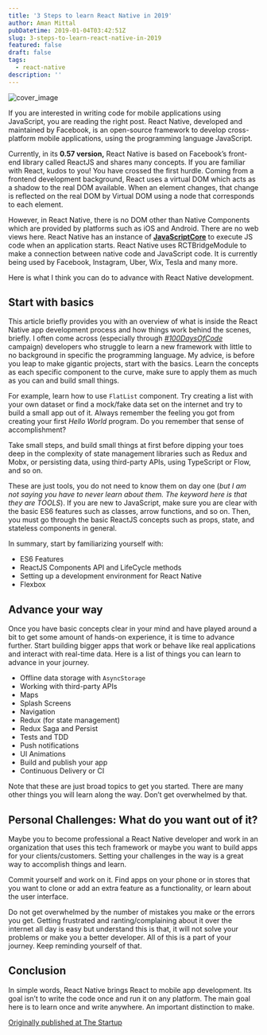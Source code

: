 ```yaml
---
title: '3 Steps to learn React Native in 2019'
author: Aman Mittal
pubDatetime: 2019-01-04T03:42:51Z
slug: 3-steps-to-learn-react-native-in-2019
featured: false
draft: false
tags:
  - react-native
description: ''
---
```


![cover_image](https://i.imgur.com/LUgTT2v.jpg)

If you are interested in writing code for mobile applications using JavaScript, you are reading the right post. React Native, developed and maintained by Facebook, is an open-source framework to develop cross-platform mobile applications, using the programming language JavaScript.

Currently, in its **0.57 version,** React Native is based on Facebook’s front-end library called ReactJS and shares many concepts. If you are familiar with React, kudos to you! You have crossed the first hurdle. Coming from a frontend development background, React uses a virtual DOM which acts as a shadow to the real DOM available. When an element changes, that change is reflected on the real DOM by Virtual DOM using a node that corresponds to each element.

However, in React Native, there is no DOM other than Native Components which are provided by platforms such as iOS and Android. There are no web views here. React Native has an instance of [**JavaScriptCore**](https://facebook.github.io/react-native/docs/javascript-environment.html) to execute JS code when an application starts. React Native uses RCTBridgeModule to make a connection between native code and JavaScript code. It is currently being used by Facebook, Instagram, Uber, Wix, Tesla and many more.

Here is what I think you can do to advance with React Native development.

## Start with basics

This article briefly provides you with an overview of what is inside the React Native app development process and how things work behind the scenes, briefly. I often come across (especially through [_#100DaysOfCode_](https://twitter.com/_100DaysOfCOde) campaign) developers who struggle to learn a new framework with little to no background in specific the programming language. My advice, is before you leap to make gigantic projects, start with the basics. Learn the concepts as each specific component to the curve, make sure to apply them as much as you can and build small things.

For example, learn how to use `FlatList` component. Try creating a list with your own dataset or find a mock/fake data set on the internet and try to build a small app out of it. Always remember the feeling you got from creating your first _Hello World_ program. Do you remember that sense of accomplishment?

Take small steps, and build small things at first before dipping your toes deep in the complexity of state management libraries such as Redux and Mobx, or persisting data, using third-party APIs, using TypeScript or Flow, and so on.

These are just tools, you do not need to know them on day one (_but I am not saying you have to never learn about them. The keyword here is that they are TOOLS_). If you are new to JavaScript, make sure you are clear with the basic ES6 features such as classes, arrow functions, and so on. Then, you must go through the basic ReactJS concepts such as props, state, and stateless components in general.

In summary, start by familiarizing yourself with:

- ES6 Features
- ReactJS Components API and LifeCycle methods
- Setting up a development environment for React Native
- Flexbox

## Advance your way

Once you have basic concepts clear in your mind and have played around a bit to get some amount of hands-on experience, it is time to advance further. Start building bigger apps that work or behave like real applications and interact with real-time data. Here is a list of things you can learn to advance in your journey.

- Offline data storage with `AsyncStorage`
- Working with third-party APIs
- Maps
- Splash Screens
- Navigation
- Redux (for state management)
- Redux Saga and Persist
- Tests and TDD
- Push notifications
- UI Animations
- Build and publish your app
- Continuous Delivery or CI

Note that these are just broad topics to get you started. There are many other things you will learn along the way. Don’t get overwhelmed by that.

## Personal Challenges: What do you want out of it?

Maybe you to become professional a React Native developer and work in an organization that uses this tech framework or maybe you want to build apps for your clients/customers. Setting your challenges in the way is a great way to accomplish things and learn.

Commit yourself and work on it. Find apps on your phone or in stores that you want to clone or add an extra feature as a functionality, or learn about the user interface.

Do not get overwhelmed by the number of mistakes you make or the errors you get. Getting frustrated and ranting/complaining about it over the internet all day is easy but understand this is that, it will not solve your problems or make you a better developer. All of this is a part of your journey. Keep reminding yourself of that.

## Conclusion

In simple words, React Native brings React to mobile app development. Its goal isn’t to write the code once and run it on any platform. The main goal here is to learn once and write anywhere. An important distinction to make.

[Originally published at The Startup](https://medium.com/swlh/3-steps-to-learn-react-native-in-2019-5cdb3d1e1c84)
